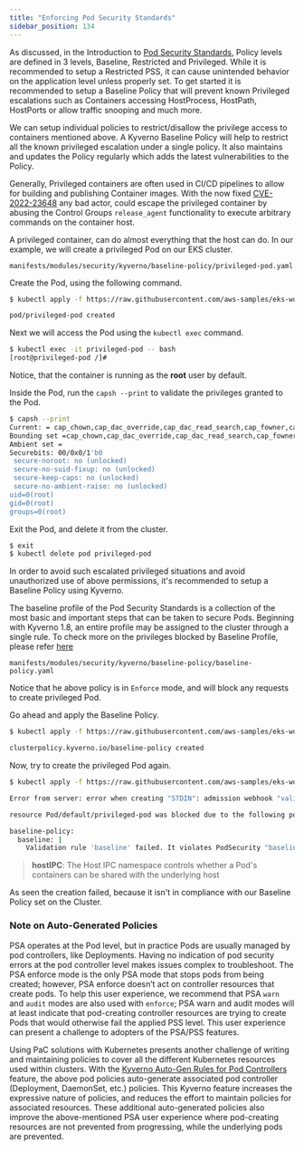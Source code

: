 ```yaml
---
title: "Enforcing Pod Security Standards"
sidebar_position: 134
---
```


As discussed, in the Introduction to [Pod Security Standards](../pod-security-standards/), Policy levels are defined in 3 levels, Baseline, Restricted and Privileged. While it is recommended to setup a Restricted PSS, it can cause unintended behavior on the application level unless properly set. To get started it is recommended to setup a Baseline Policy that will prevent known Privileged escalations such as Containers accessing HostProcess, HostPath, HostPorts or allow traffic snooping and much more.

We can setup individual policies to restrict/disallow the privilege access to containers mentioned above. A Kyverno Baseline Policy will help to restrict all the known privileged escalation under a single policy. It also maintains and updates the Policy regularly which adds the latest vulnerabilities to the Policy.

Generally, Privileged containers are often used in CI/CD pipelines to allow for building and publishing Container images.
With the now fixed [CVE-2022-23648](https://github.com/containerd/containerd/security/advisories/GHSA-crp2-qrr5-8pq7) any bad actor, could escape the privileged container by abusing the Control Groups `release_agent` functionality to execute arbitrary commands on the container host.

A privileged container, can do almost everything that the host can do. In our example, we will create a privileged Pod on our EKS cluster.

```file
manifests/modules/security/kyverno/baseline-policy/privileged-pod.yaml
```

Create the Pod, using the following command.

```bash
$ kubectl apply -f https://raw.githubusercontent.com/aws-samples/eks-workshop-v2/main/manifests/modules/security/kyverno/baseline-policy/privileged-pod.yaml

pod/privileged-pod created
```

Next we will access the Pod using the `kubectl exec` command.

```bash
$ kubectl exec -it privileged-pod -- bash
[root@privileged-pod /]#
```

Notice, that the container is running as the **root** user by default.

Inside the Pod, run the `capsh --print` to validate the privileges granted to the Pod.

```bash
$ capsh --print
Current: = cap_chown,cap_dac_override,cap_dac_read_search,cap_fowner,cap_fsetid,cap_kill,cap_setgid,cap_setuid,cap_setpcap,cap_linux_immutable,cap_net_bind_service,cap_net_broadcast,cap_net_admin,cap_net_raw,cap_ipc_lock,cap_ipc_owner,cap_sys_module,cap_sys_rawio,cap_sys_chroot,cap_sys_ptrace,cap_sys_pacct,cap_sys_admin,cap_sys_boot,cap_sys_nice,cap_sys_resource,cap_sys_time,cap_sys_tty_config,cap_mknod,cap_lease,cap_audit_write,cap_audit_control,cap_setfcap,cap_mac_override,cap_mac_admin,cap_syslog,cap_wake_alarm,cap_block_suspend,cap_audit_read,38,39,40+ep
Bounding set =cap_chown,cap_dac_override,cap_dac_read_search,cap_fowner,cap_fsetid,cap_kill,cap_setgid,cap_setuid,cap_setpcap,cap_linux_immutable,cap_net_bind_service,cap_net_broadcast,cap_net_admin,cap_net_raw,cap_ipc_lock,cap_ipc_owner,cap_sys_module,cap_sys_rawio,cap_sys_chroot,cap_sys_ptrace,cap_sys_pacct,cap_sys_admin,cap_sys_boot,cap_sys_nice,cap_sys_resource,cap_sys_time,cap_sys_tty_config,cap_mknod,cap_lease,cap_audit_write,cap_audit_control,cap_setfcap,cap_mac_override,cap_mac_admin,cap_syslog,cap_wake_alarm,cap_block_suspend,cap_audit_read,38,39,40
Ambient set =
Securebits: 00/0x0/1'b0
 secure-noroot: no (unlocked)
 secure-no-suid-fixup: no (unlocked)
 secure-keep-caps: no (unlocked)
 secure-no-ambient-raise: no (unlocked)
uid=0(root)
gid=0(root)
groups=0(root)
```

Exit the Pod, and delete it from the cluster.

```bash
$ exit
$ kubectl delete pod privileged-pod
```

In order to avoid such escalated privileged situations and avoid unauthorized use of above permissions, it's recommended to setup a Baseline Policy using Kyverno.

The baseline profile of the Pod Security Standards is a collection of the most basic and important steps that can be taken to secure Pods. Beginning with Kyverno 1.8, an entire profile may be assigned to the cluster through a single rule. To check more on the privileges blocked by Baseline Profile, please refer [here](https://kyverno.io/policies/#:~:text=Baseline%20Pod%20Security%20Standards,cluster%20through%20a%20single%20rule)

```file
manifests/modules/security/kyverno/baseline-policy/baseline-policy.yaml
```

Notice that he above policy is in `Enforce` mode, and will block any requests to create privileged Pod.

Go ahead and apply the Baseline Policy.

```bash
$ kubectl apply -f https://raw.githubusercontent.com/aws-samples/eks-workshop-v2/main/manifests/modules/security/kyverno/baseline-policy/baseline-policy.yaml

clusterpolicy.kyverno.io/baseline-policy created
```

Now, try to create the privileged Pod again.

```bash
$ kubectl apply -f https://raw.githubusercontent.com/aws-samples/eks-workshop-v2/main/manifests/modules/security/kyverno/baseline-policy/privileged-pod.yaml

Error from server: error when creating "STDIN": admission webhook "validate.kyverno.svc-fail" denied the request: 

resource Pod/default/privileged-pod was blocked due to the following policies 

baseline-policy:
  baseline: |
    Validation rule 'baseline' failed. It violates PodSecurity "baseline:latest": ({Allowed:false ForbiddenReason:privileged ForbiddenDetail:container "privileged-pod" must not set securityContext.privileged=true})
```

> **hostIPC**: The Host IPC namespace controls whether a Pod's containers can be shared with the underlying host

As seen the creation failed, because it isn't in compliance with our Baseline Policy set on the Cluster.

### Note on Auto-Generated Policies

PSA operates at the Pod level, but in practice Pods are usually managed by pod controllers, like Deployments. Having no indication of pod security errors at the pod controller level makes issues complex to troubleshoot. The PSA enforce mode is the only PSA mode that stops pods from being created; however, PSA enforce doesn’t act on controller resources that create pods. To help this user experience, we recommend that PSA `warn` and `audit` modes are also used with `enforce`; PSA warn and audit modes will at least indicate that pod-creating controller resources are trying to create Pods that would otherwise fail the applied PSS level. This user experience can present a challenge to adopters of the PSA/PSS features.

Using PaC solutions with Kubernetes presents another challenge of writing and maintaining policies to cover all the different Kubernetes resources used within clusters. With the [Kyverno Auto-Gen Rules for Pod Controllers](https://kyverno.io/docs/writing-policies/autogen/) feature, the above pod policies auto-generate associated pod controller (Deployment, DaemonSet, etc.) policies. This Kyverno feature increases the expressive nature of policies, and reduces the effort to maintain policies for associated resources. These additional auto-generated policies also improve the above-mentioned PSA user experience where pod-creating resources are not prevented from progressing, while the underlying pods are prevented.
